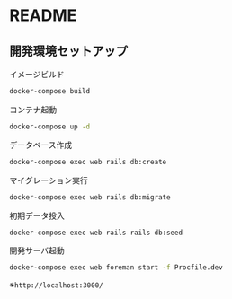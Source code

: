 # README

## 開発環境セットアップ

イメージビルド
```sh
docker-compose build
```

コンテナ起動
```sh
docker-compose up -d
```

データベース作成
```sh
docker-compose exec web rails db:create
```

マイグレーション実行
```sh
docker-compose exec web rails db:migrate
```

初期データ投入
```sh
docker-compose exec web rails rails db:seed
```

開発サーバ起動
```sh
docker-compose exec web foreman start -f Procfile.dev
```
※`http://localhost:3000/` 